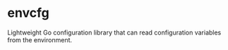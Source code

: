 envcfg
======

Lightweight Go configuration library that can read configuration variables from the environment.
